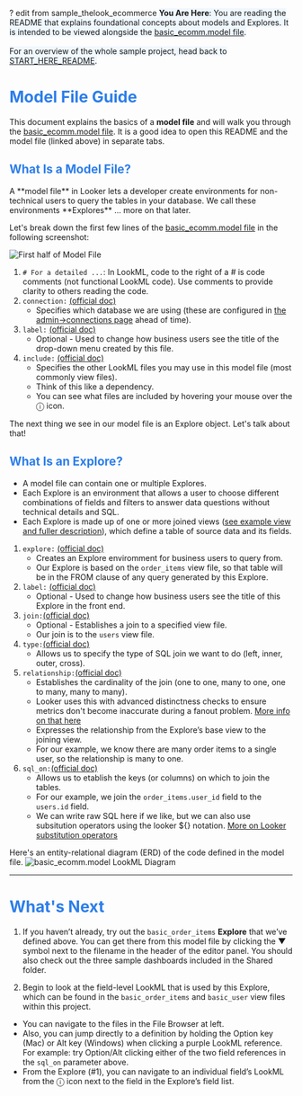 ? edit from sample_thelook_ecommerce
<span style="background-color:aliceblue">
**You Are Here**: You are reading the README that explains foundational concepts about models and Explores. It is intended to be viewed alongside the [basic_ecomm.model file](/projects/sample_thelook_ecommerce/files/1_basic_lookml/basic_ecomm.model.lkml).
<br><br>For an overview of the whole sample project, head back to [START_HERE_README](/projects/sample_thelook_ecommerce/files/0_start_here/START_HERE_README.md).
</span>

<h1><span style="color:#2d7eea">Model File Guide</span></h1>

This document explains the basics of a **model file** and will walk you through the [basic_ecomm.model file](/projects/sample_thelook_ecommerce/files/1_basic_lookml/basic_ecomm.model.lkml).
It is a good idea to open this README and the model file (linked above) in separate tabs.

<h2><span style="color:#2d7eea">What Is a Model File?</span></h2>
A **model file** in Looker lets a developer create environments for non-technical users to query the tables in your database. We call these environments **Explores** ... more on that later.

Let's break down the first few lines of the [basic_ecomm.model file](/projects/sample_thelook_ecommerce/files/1_basic_lookml/basic_ecomm.model.lkml) in the following screenshot:

![First half of Model File](https://i.imgur.com/jx9D9Uv.png)

1.  `# For a detailed ...`: In LookML, code to the right of a # is code comments (not functional LookML code). Use comments to provide clarity to others reading the code.
2.  `connection:` [(official doc)](https://cloud.google.com/looker/docs/reference/param-model-connection)
    - Specifies which database we are using (these are configured in [the admin->connections page](/admin/next/connections) ahead of time).
3.  `label:` [(official doc)](https://cloud.google.com/looker/docs/reference/param-model-label)
    - Optional - Used to change how business users see the title of the drop-down menu created by this file.
4.  `include:` [(official doc)](https://cloud.google.com/looker/docs/reference/param-model-include)
    - Specifies the other LookML files you may use in this model file (most commonly view files).
    - Think of this like a dependency.
    - You can see what files are included by hovering your mouse over the ⓘ icon.

The next thing we see in our model file is an Explore object. Let's talk about that!

<h2><span style="color:#2d7eea">What Is an Explore?</span></h2>

- A model file can contain one or multiple Explores.
- Each Explore is an environment that allows a user to choose different combinations of fields and filters to answer data questions without technical details and SQL.
- Each Explore is made up of one or more joined views ([see example view and fuller description](/projects/sample_thelook_ecommerce/files/1_basic_lookml/basic_order_items.view.lkml)), which define a table of source data and its fields.

1.  `explore:` [(official doc)](https://cloud.google.com/looker/docs/reference/param-explore-explore)
    - Creates an Explore enviromment for business users to query from.
    - Our Explore is based on the `order_items` view file, so that table will be in the FROM clause of any query generated by this Explore.
2.  `label:` [(official doc)](https://cloud.google.com/looker/docs/reference/param-explore-label)
    - Optional - Used to change how business users see the title of this Explore in the front end.
3.  `join:`[(official doc)](https://cloud.google.com/looker/docs/reference/param-explore-join)
    - Optional - Establishes a join to a specified view file.
    - Our join is to the `users` view file.
4.  `type:`[(official doc)](https://cloud.google.com/looker/docs/reference/param-explore-join-type)
    - Allows us to specify the type of SQL join we want to do (left, inner, outer, cross).
5.  `relationship:`[(official doc)](https://cloud.google.com/looker/docs/reference/param-explore-join-relationship)
    - Establishes the cardinality of the join (one to one, many to one, one to many, many to many).
    - Looker uses this with advanced distinctness checks to ensure metrics don't become inaccurate during a fanout problem. [More info on that here](https://cloud.google.com/looker/docs/best-practices/understanding-symmetric-aggregates)
    - Expresses the relationship from the Explore’s base view to the joining view.
    - For our example, we know there are many order items to a single user, so the relationship is many to one.
6.  `sql_on:`[(official doc)](https://cloud.google.com/looker/docs/reference/param-explore-join-sql-on)
    - Allows us to etablish the keys (or columns) on which to join the tables.
    - For our example, we join the `order_items.user_id` field to the `users.id` field.
    - We can write raw SQL here if we like, but we can also use subsitution operators using the looker ${} notation. [More on Looker substitution operators](https://cloud.google.com/looker/docs/sql-and-referring-to-lookml#substitution_operator_)

Here's an entity-relational diagram (ERD) of the code defined in the model file.
![basic_ecomm.model LookML Diagram](https://cloud.google.com/looker/docs/images/sample_lookml_basic_erd.png)

---

<h1><span style="color:#2d7eea">What's Next</span></h1>

1.  If you haven’t already, try out the `basic_order_items` **Explore** that we’ve defined above. You can get there from this model file by clicking the ▼ symbol next to the filename in the header of the editor panel. You should also check out the three sample dashboards included in the Shared folder.

2.  Begin to look at the field-level LookML that is used by this Explore, which can be found in the `basic_order_items` and `basic_user` view files within this project.

- You can navigate to the files in the File Browser at left.
- Also, you can jump directly to a definition by holding the Option key (Mac) or Alt key (Windows) when clicking a purple LookML reference. For example: try Option/Alt clicking either of the two field references in the `sql_on` parameter above.
- From the Explore (#1), you can navigate to an individual field’s LookML from the ⓘ icon next to the field in the Explore’s field list.
